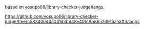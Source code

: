 based on yosupo06/library-checker-judge/langs.

<https://github.com/yosupo06/library-checker-judge/tree/c583400d4a041d3b648e401c8b8652d916aa3ff3/langs>
